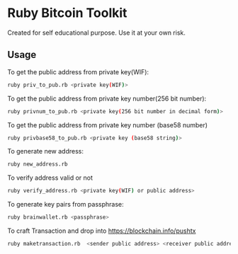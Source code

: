 
Ruby Bitcoin Toolkit
====================

Created for self educational purpose. Use it at your own risk. 


Usage
--------------

To get the public address from private key(WIF):


```sh
ruby priv_to_pub.rb <private key(WIF)>
```


To get the public address from private key number(256 bit number):


```sh
ruby privnum_to_pub.rb <private key(256 bit number in decimal form)>
```



To get the public address from private key number (base58 number)

```sh
ruby privbase58_to_pub.rb <private key (base58 string)>
```


To generate new address:


```sh
ruby new_address.rb 
```

To verify address valid or not
```sh
ruby verify_address.rb <private key(WIF) or public address>
```

To generate key pairs from passphrase:


```sh
ruby brainwallet.rb <passphrase>
```


To craft Transaction and drop into https://blockchain.info/pushtx


```sh
ruby maketransaction.rb  <sender public address> <receiver public address> <sender private key(WIF)> <amount>
```




